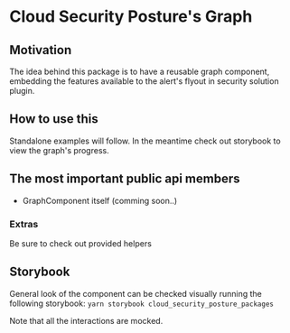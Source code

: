 # Cloud Security Posture's Graph

## Motivation

The idea behind this package is to have a reusable graph component, embedding the features available to the alert's flyout in
security solution plugin.

## How to use this

Standalone examples will follow. In the meantime check out storybook to view the graph's progress.

## The most important public api members

- GraphComponent itself (comming soon..)

### Extras

Be sure to check out provided helpers

## Storybook

General look of the component can be checked visually running the following storybook:
`yarn storybook cloud_security_posture_packages`

Note that all the interactions are mocked.